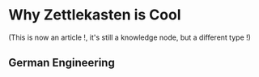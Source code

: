 # Why Zettlekasten is Cool

(This is now an article !, it's still a knowledge node, but a different type !)

## German Engineering

##